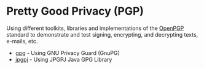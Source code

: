 # Pretty Good Privacy (PGP)

Using different toolkits, libraries and implementations of the [OpenPGP](https://www.openpgp.org/) standard to demonstrate and test signing, encrypting, and decrypting texts, e-mails, etc.

- [gpg](gpg) - Using GNU Privacy Guard (GnuPG)
- [jpgpj](jpgpj) - Using JPGPJ Java GPG Library

